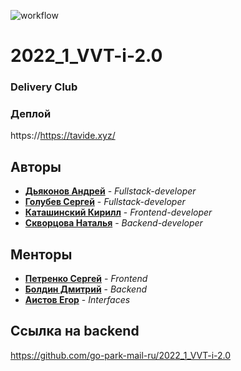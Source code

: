 ![workflow](https://github.com/frontend-park-mail-ru/2022_1_VVT-i-2.0/actions/workflows/simple.yml/badge.svg)

# 2022_1_VVT-i-2.0

### Delivery Club

### Деплой

https://https://tavide.xyz/

## Авторы

* [**Дьяконов Андрей**](https://github.com/Andrey123815) - *Fullstack-developer*
* [**Голубев Сергей**](https://github.com/yutfut)        -  *Fullstack-developer*
* [**Каташинский Кирилл**](https://github.com/kirill555101) - *Frontend-developer*
* [**Скворцова Наталья**](https://github.com/Natali-Skv) - *Backend-developer*

## Менторы
* [**Петренко Сергей**](https://github.com/SPetrenko17)      - *Frontend*
* [**Болдин Дмитрий**](https://github.com/BoldinDmitry) - *Backend*
* [**Аистов Егор**]() - *Interfaces*

## Ссылка на backend

https://github.com/go-park-mail-ru/2022_1_VVT-i-2.0
